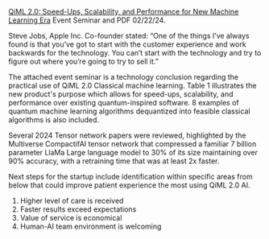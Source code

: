 [QiML 2.0: Speed-Ups, Scalability, and Performance for New Machine Learning Era](https://www.chemicalqdevice.com/qiml-2-0-speed-ups-scalability-performance-new-era) Event Seminar and PDF 02/22/24.

Steve Jobs, Apple Inc. Co-founder stated: “One of the things I’ve always found is that you’ve got to start with the customer experience and work backwards for the technology. You can’t start with the technology and try to figure out where you’re going to try to sell it.” 

The attached event seminar is a technology conclusion regarding the practical use of QiML 2.0 Classical machine learning. Table 1 illustrates the new product's purpose which allows for speed-ups, scalability, and performance over existing quantum-inspired software. 8 examples of quantum machine learning algorithms dequantized into feasible classical algorithms is also included. 

Several 2024 Tensor network papers were reviewed, highlighted by the Multiverse CompactifAI tensor network that compressed a familiar 7 billion parameter LlaMa Large language model to 30% of its size maintaining over 90% accuracy, with a retraining time that was at least 2x faster.

Next steps for the startup include identification within specific areas from below that could improve patient experience the most using QiML 2.0 AI. 
1) Higher level of care is received 
2) Faster results exceed expectations
3) Value of service is economical
4) Human-AI team environment is welcoming
